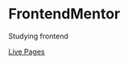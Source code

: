 # FrontendMentor
Studying frontend

[Live Pages](https://railsonol.github.io/frontendmentor-challengers/)
